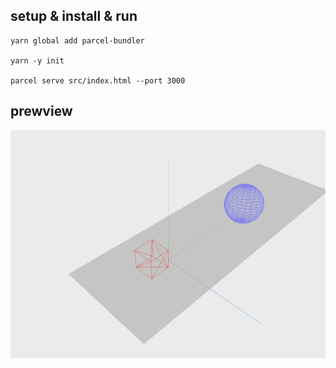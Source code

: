 ## setup & install & run

```
yarn global add parcel-bundler

yarn -y init

parcel serve src/index.html --port 3000
```

## prewview

![preview](document/screenshot.png)
